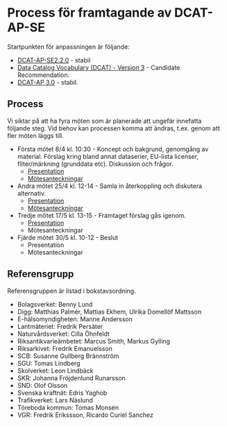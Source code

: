 # Process för framtagande av DCAT-AP-SE

Startpunkten för anpassningen är följande:

- [DCAT-AP-SE2.2.0](https://docs.dataportal.se/dcat/2.2.0/sv) - stabil
- [Data Catalog Vocabulary (DCAT) - Version 3](https://www.w3.org/TR/vocab-dcat-3/) - Candidate Recommendation.
- [DCAT-AP 3.0](https://semiceu.github.io/DCAT-AP/releases/3.0.0/) - stabil.

## Process
Vi siktar på att ha fyra möten som är planerade att ungefär innefatta följande steg. Vid behov kan processen komma att ändras, t.ex. genom att fler möten läggs till.

- Första mötet 8/4 kl. 10:30 - Koncept och bakgrund, genomgång av material. Förslag kring bland annat dataserier, EU-lista licenser, filter/märkning (grunddata etc). Diskussion och frågor.
    - [Presentation](https://docs.google.com/presentation/d/11vgozN0Yxrz0R_8a1kgCH0YdjXH8-dOK3INs851erxY/edit?usp=sharing)
    - [Mötesanteckningar](meet1.pdf)
- Andra mötet 25/4 kl. 12-14 - Samla in återkoppling och diskutera alternativ.
    - [Presentation](https://docs.google.com/presentation/d/1ZoXKedpct7gFPDGO_sigg45oWmYd23-sUUMEj2ybL-U/edit?usp=sharing)
    - [Mötesanteckningar](meet2.pdf)
- Tredje mötet 17/5 kl. 13-15 - Framtaget förslag gås igenom.
    - [Presentation](https://docs.google.com/presentation/d/1RU-NtkQFu1FN1qbUkSpNif2TKvS7cM9rZL1qpz1x-Jg/edit?usp=sharing)
    - Mötesanteckningar
- Fjärde mötet 30/5 kl. 10-12 - Beslut
    - Presentation
    - Mötesanteckningar

## Referensgrupp
Referensgruppen är listad i bokstavsordning.

* Bolagsverket: Benny Lund
* Digg: Matthias Palmér, Mattias Ekhem, Ulrika Domellöf Mattsson
* E-hälsomyndigheten: Manne Andersson
* Lantmäteriet: Fredrik Persäter
* Naturvårdsverket: Cilla Öhnfeldt
* Riksantikvarieämbetet: Marcus Smith, Markus Gylling
* Riksarkivet: Fredrik Emanuelsson
* SCB: Susanne Gullberg Brännström
* SGU: Tomas Lindberg
* Skolverket: Leon Lindbäck
* SKR: Johanna Fröjdenlund Runarsson
* SND: Olof Olsson
* Svenska kraftnät: Edris Yaghob
* Trafikverket: Lars Näslund
* Töreboda kommun: Tomas Monsén
* VGR: Fredrik Erikssson, Ricardo Curiel Sanchez 
